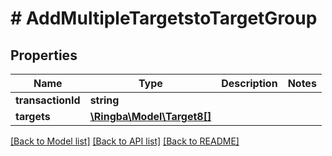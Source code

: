 # # AddMultipleTargetstoTargetGroup

## Properties

Name | Type | Description | Notes
------------ | ------------- | ------------- | -------------
**transactionId** | **string** |  |
**targets** | [**\Ringba\Model\Target8[]**](Target8.md) |  |

[[Back to Model list]](../../README.md#models) [[Back to API list]](../../README.md#endpoints) [[Back to README]](../../README.md)
